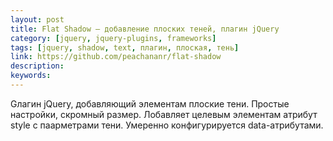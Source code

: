 ```yaml
---
layout: post
title: Flat Shadow — добавление плоских теней, плагин jQuery
category: [jquery, jquery-plugins, frameworks]
tags: [jquery, shadow, text, плагин, плоская, тень]
link: https://github.com/peachananr/flat-shadow
description:
keywords:
---
```


<p>Gлагин jQuery, добавляющий элементам плоские тени. Простые настройки, скромный размер. Лобавляет целевым элементам атрибут style с паарметрами тени. Умеренно конфигурируется data-атрибутами.</p>
